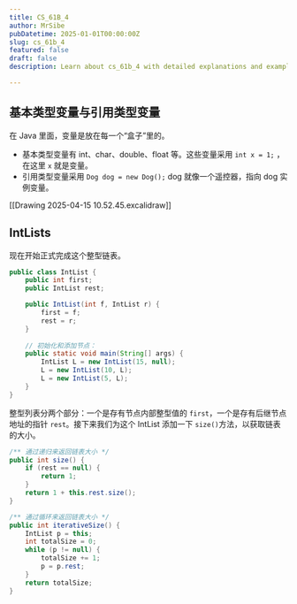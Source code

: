 ```yaml
---
title: CS_61B_4
author: MrSibe
pubDatetime: 2025-01-01T00:00:00Z
slug: cs_61b_4
featured: false
draft: false
description: Learn about cs_61b_4 with detailed explanations and examples.

---
```

## 基本类型变量与引用类型变量

在 Java 里面，变量是放在每一个“盒子”里的。

- 基本类型变量有 int、char、double、float 等。这些变量采用 `int x = 1;` ，在这里 `x` 就是变量。
- 引用类型变量采用 `Dog dog = new Dog();` dog 就像一个遥控器，指向 dog 实例变量。

[[Drawing 2025-04-15 10.52.45.excalidraw]]

## IntLists

现在开始正式完成这个整型链表。

```java
public class IntList {
    public int first;
    public IntList rest;        

    public IntList(int f, IntList r) {
        first = f;
        rest = r;
    }
    
    // 初始化和添加节点：
    public static void main(String[] args) {
		IntList L = new IntList(15, null);
		L = new IntList(10, L);
		L = new IntList(5, L);
    }
}
```

整型列表分两个部分：一个是存有节点内部整型值的 `first`，一个是存有后继节点地址的指针 `rest`。接下来我们为这个 IntList 添加一下 `size()`方法，以获取链表的大小。

```java
/** 通过递归来返回链表大小 */
public int size() {
    if (rest == null) {
        return 1;
    }
    return 1 + this.rest.size();
}

/** 通过循环来返回链表大小 */
public int iterativeSize() {
    IntList p = this;
    int totalSize = 0;
    while (p != null) {
        totalSize += 1;
        p = p.rest;
    }
    return totalSize;
}
```
